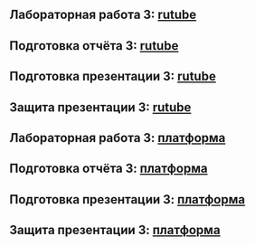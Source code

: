 ## Лабораторная работа 3: [rutube]()
## Подготовка отчёта 3: [rutube]()
## Подготовка презентации 3: [rutube]()
## Защита презентации 3: [rutube]()

## Лабораторная работа 3: [платформа]()
## Подготовка отчёта 3: [платформа]()
## Подготовка презентации 3: [платформа]()
## Защита презентации 3: [платформа]()
